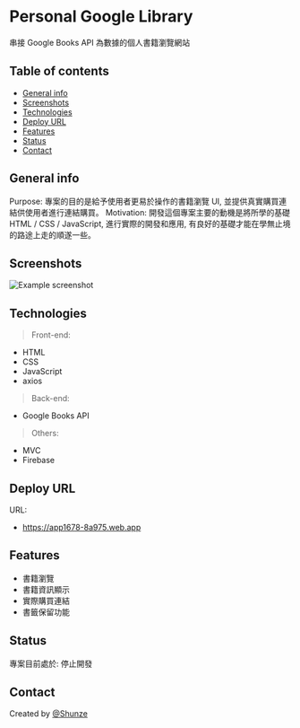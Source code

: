 # Personal Google Library 
串接 Google Books API 為數據的個人書籍瀏覽網站
## Table of contents
* [General info](#general-info)
* [Screenshots](#screenshots)
* [Technologies](#technologies)
* [Deploy URL](#deploy-url)
* [Features](#features)
* [Status](#status)
* [Contact](#contact)
## General info
Purpose: 專案的目的是給予使用者更易於操作的書籍瀏覽 UI, 並提供真實購買連結供使用者進行連結購買。
Motivation: 開發這個專案主要的動機是將所學的基礎 HTML / CSS / JavaScript, 進行實際的開發和應用, 有良好的基礎才能在學無止境的路途上走的順遂一些。
## Screenshots
![Example screenshot](https://i.imgur.com/BC4kqbk.png)
## Technologies
> Front-end:
* HTML
* CSS
* JavaScript
* axios
> Back-end:
* Google Books API
> Others:
* MVC
* Firebase
## Deploy URL
URL:
* https://app1678-8a975.web.app
## Features
* 書籍瀏覽
* 書籍資訊顯示
* 實際購買連結
* 書籤保留功能
## Status
專案目前處於: 停止開發
## Contact
Created by [@Shunze](4A490101@stust.edu.tw)
